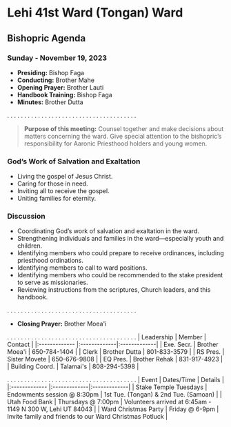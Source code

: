 # Lehi 41st Ward (Tongan) Ward
## Bishopric Agenda
### Sunday - November 19, 2023

* __Presiding:__ Bishop Faga
* __Conducting:__ Brother Mahe
* __Opening Prayer:__ Brother Lauti
* __Handbook Training:__ Bishop Faga
* __Minutes:__ Brother Dutta

. . . . . . . . . . . . . . . . . . . . . . . . . . . . . . . . . . . . . . 

> __Purpose of this meeting:__ Counsel together and make decisions about matters concerning the ward. Give special attention to the bishopric’s responsibility for Aaronic Priesthood holders and young women.

### God’s Work of Salvation and Exaltation
* Living the gospel of Jesus Christ.
* Caring for those in need.
* Inviting all to receive the gospel.
* Uniting families for eternity.

### Discussion
* Coordinating God’s work of salvation and exaltation in the ward.
* Strengthening individuals and families in the ward—especially youth and children.
* Identifying members who could prepare to receive ordinances, including priesthood ordinations.
* Identifying members to call to ward positions.
* Identifying members who could be recommended to the stake president to serve as missionaries.
* Reviewing instructions from the scriptures, Church leaders, and this handbook.


. . . . . . . . . . . . . . . . . . . . . . . . . . . . . . . . . . . . . . 
* __Closing Prayer:__ Brother Moea'i


. . . . . . . . . . . . . . . . . . . . . . . . . . . . . . . . . . . . . . 
| Leadership | Member | Contact  |
|:------------- |:-------------|:-------------|
| Exe. Secr. | Brother Moea'i | 650-784-1404 |
| Clerk | Brother Dutta | 801-833-3579  |
| RS Pres. | Sister Movete | 650-676-9808 |
| EQ Pres. | Brother Rehak | 831-917-4923 |
| Building Coord. | Talamai's | 808-294-5398 |


. . . . . . . . . . . . . . . . . . . . . . . . . . . . . . . . . . . . . . 
| Event | Dates/Time | Details  |
|:------------- |:-------------|:-------------|
| Stake Temple Tuesdays | Endowments session @ 8:30pm | 1st Tue. (Tongan) & 2nd Tue. (Samoan) |
| Utah Food Bank | Thursdays @ 7:00pm | Volunteers arrived at 6:45am - 1149 N 300 W, Lehi UT 84043  |
| Ward Christmas Party | Friday @ 6-9pm | Invite family and friends to our Ward Christmas Potluck  |
